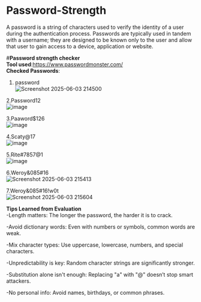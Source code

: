 # Password-Strength  
A password is a string of characters used to verify the identity of a user during the authentication process. Passwords are typically used in tandem with a username; they are designed to be known only to the user and allow that user to gain access to a device, application or website.  

#__Password strength checker__  
__Tool used__:https://www.passwordmonster.com/  
__Checked Passwords__:
1. password  
![Screenshot 2025-06-03 214500](https://github.com/user-attachments/assets/1dda099b-96b0-4404-8e89-b695f8421f91)  

2.Password12  
![image](https://github.com/user-attachments/assets/077be0df-b0e8-4881-a016-34d74e296d18)  

3.Paaword$126  
![image](https://github.com/user-attachments/assets/f815f869-97c0-4cb1-8d40-cec81065aae2)  

4.Scaty@17  
![image](https://github.com/user-attachments/assets/987ff749-1fdd-4491-a6c2-85d5d0adb527)  

5.Rite#7857@1  
![image](https://github.com/user-attachments/assets/63e95078-1e24-48db-8a62-3dd4bc2bf63d)  

6.Weroy&085#16  
![Screenshot 2025-06-03 215413](https://github.com/user-attachments/assets/d7c93fc2-ff8e-4098-a657-79d216e6b703)  

7.Weroy&085#16!w0t  
![Screenshot 2025-06-03 215604](https://github.com/user-attachments/assets/632dfb3f-f914-4cb9-ba47-4668a9ce0d01)         

__Tips Learned from Evaluation__  
-Length matters: The longer the password, the harder it is to crack.   

-Avoid dictionary words: Even with numbers or symbols, common words are weak.  

-Mix character types: Use uppercase, lowercase, numbers, and special characters.  

-Unpredictability is key: Random character strings are significantly stronger.  

-Substitution alone isn't enough: Replacing "a" with "@" doesn’t stop smart attackers.  

-No personal info: Avoid names, birthdays, or common phrases.  















